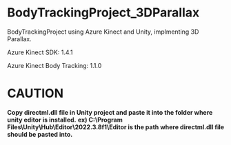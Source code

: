 # BodyTrackingProject_3DParallax
BodyTrackingProject using Azure Kinect and Unity, implmenting 3D Parallax.

Azure Kinect SDK: 1.4.1

Azure Kinect Body Tracking: 1.1.0

# CAUTION
**Copy directml.dll file in Unity project and paste it into the folder where unity editor is installed.**
**ex) C:\Program Files\Unity\Hub\Editor\2022.3.8f1\Editor is the path where directml.dll file should be pasted into.**
